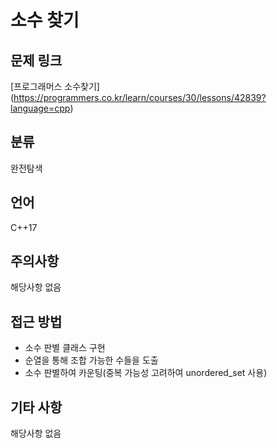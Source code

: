 # 소수 찾기
## 문제 링크
[프로그래머스 소수찾기]
(https://programmers.co.kr/learn/courses/30/lessons/42839?language=cpp)
## 분류
완전탐색
## 언어
C++17
## 주의사항
해당사항 없음
## 접근 방법
* 소수 판별 클래스 구현
* 순열을 통해 조합 가능한 수들을 도출
* 소수 판별하여 카운팅(중복 가능성 고려하여 unordered_set 사용)
## 기타 사항
해당사항 없음